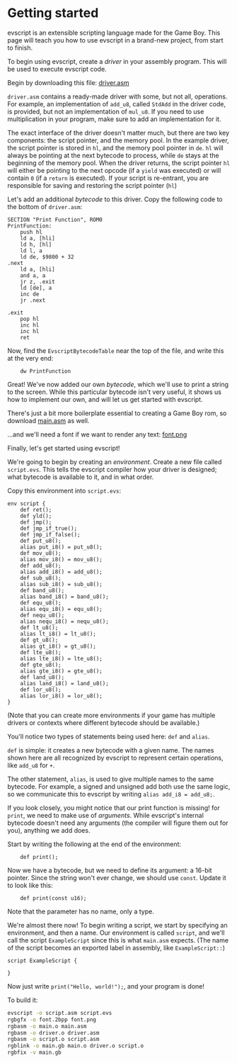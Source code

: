 # Getting started

evscript is an extensible scripting language made for the Game Boy.
This page will teach you how to use evscript in a brand-new project, from start to finish.

To begin using evscript, create a *driver* in your assembly program.
This will be used to execute evscript code.

Begin by downloading this file: [driver.asm](../asm/driver.asm)

`driver.asm` contains a ready-made driver with some, but not all, operations.
For example, an implementation of `add_u8`, called `StdAdd` in the driver code, is provided, but not an implementation of `mul_u8`.
If you need to use multiplication in your program, make sure to add an implementation for it.

The exact interface of the driver doesn't matter much, but there are two key components: the script pointer, and the memory pool.
In the example driver, the script pointer is stored in `hl`, and the memory pool pointer in `de`.
`hl` will always be pointing at the next bytecode to process, while `de` stays at the beginning of the memory pool.
When the driver returns, the script pointer `hl` will either be pointing to the next opcode (if a `yield` was executed) or will contain `0` (if a `return` is executed).
If your script is re-entrant, you are responsible for saving and restoring the script pointer (`hl`)

Let's add an additional *bytecode* to this driver.
Copy the following code to the bottom of `driver.asm`:

```rgbds
SECTION "Print Function", ROM0
PrintFunction:
	push hl
	ld a, [hli]
	ld h, [hl]
	ld l, a
	ld de, $9800 + 32
.next
	ld a, [hli]
	and a, a
	jr z, .exit
	ld [de], a
	inc de
	jr .next

.exit
	pop hl
	inc hl
	inc hl
	ret
```

Now, find the `EvscriptBytecodeTable` near the top of the file, and write this at the very end:

```
	dw PrintFunction
```

Great! We've now added our own *bytecode*, which we'll use to print a string to the screen.
While this particular bytecode isn't very useful, it shows us how to implement our own, and will let us get started with evscript.

There's just a bit more boilerplate essential to creating a Game Boy rom, so download [main.asm](../asm/main.asm) as well.

...and we'll need a font if we want to render any text: [font.png](../asm/font.png)

Finally, let's get started using evscript!

We're going to begin by creating an *environment*.
Create a new file called `script.evs`.
This tells the evscript compiler how your driver is designed; what bytecode is available to it, and in what order.

Copy this environment into `script.evs`:

```evscript
env script {
	def ret();
	def yld();
	def jmp();
	def jmp_if_true();
	def jmp_if_false();
	def put_u8();
	alias put_i8() = put_u8();
	def mov_u8();
	alias mov_i8() = mov_u8();
	def add_u8();
	alias add_i8() = add_u8();
	def sub_u8();
	alias sub_i8() = sub_u8();
	def band_u8();
	alias band_i8() = band_u8();
	def equ_u8();
	alias equ_i8() = equ_u8();
	def nequ_u8();
	alias nequ_i8() = nequ_u8();
	def lt_u8();
	alias lt_i8() = lt_u8();
	def gt_u8();
	alias gt_i8() = gt_u8();
	def lte_u8();
	alias lte_i8() = lte_u8();
	def gte_u8();
	alias gte_i8() = gte_u8();
	def land_u8();
	alias land_i8() = land_u8();
	def lor_u8();
	alias lor_i8() = lor_u8();
}
```

(Note that you can create more environments if your game has multiple drivers or contexts where different bytecode should be available.)

You'll notice two types of statements being used here: `def` and `alias`.

`def` is simple: it creates a new bytecode with a given name.
The names shown here are all recognized by evscript to represent certain operations, like `add_u8` for `+`.

The other statement, `alias`, is used to give multiple names to the same bytecode.
For example, a signed and unsigned add both use the same logic, so we communicate this to evscript by writing `alias add_i8 = add_u8;`.

If you look closely, you might notice that our print function is missing!
for `print`, we need to make use of *arguments*.
While evscript's internal bytecode doesn't need any arguments (the compiler will figure them out for you), anything we add does.

Start by writing the following at the end of the environment:
```evscript
	def print();
```

Now we have a bytecode, but we need to define its argument: a 16-bit pointer.
Since the string won't ever change, we should use `const`.
Update it to look like this:
```evscript
	def print(const u16);
```

Note that the parameter has no name, only a type.

We're almost there now!
To begin writing a script, we start by specifying an environment, and then a name.
Our environment is called `script`, and we'll call the script `ExampleScript` since this is what `main.asm` expects.
(The name of the script becomes an exported label in assembly, like `ExampleScript::`)
```evscript
script ExampleScript {

}
```

Now just write `print("Hello, world!");`, and your program is done!

To build it:
```sh
evscript -o script.asm script.evs
rgbgfx -o font.2bpp font.png
rgbasm -o main.o main.asm 
rgbasm -o driver.o driver.asm
rgbasm -o script.o script.asm
rgblink -o main.gb main.o driver.o script.o
rgbfix -v main.gb
```
